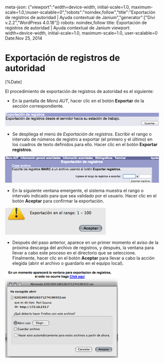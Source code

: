meta-json: {"viewport":"width=device-width, initial-scale=1.0, maximum-scale=1.0,\nuser-scalable=0","robots":"noindex,follow","title":"Exportación de registros de autoridad | Ayuda contextual de Janium","generator":["Divi v.2.2","WordPress 4.0.18"]}
robots: noindex,follow
title: Exportación de registros de autoridad | Ayuda contextual de Janium
viewport: width=device-width, initial-scale=1.0, maximum-scale=1.0, user-scalable=0
Date:Nov 25, 2014

# Exportación de registros de autoridad

[%Date]

El procedimiento de exportación de registros de autoridad es el
siguiente:

-   En la pantalla de *Menú AUT*, hacer clic en el botón **Exportar** de
    la sección correspondiente.

![](seccion_exportacion.png)

-   Se despliega el menú de *Exportación de registros*. Escribir el
    rango o intervalo de números de registro a exportar (el primero y el
    último) en los cuadros de texto definidos para ello. Hacer clic en
    el botón **Exportar registros**.

![Menú de exportación de registros](menu_exportacion.png)

-   En la siguiente ventana emergente, el sistema muestra el rango o
    intervalo indicado para que sea validado por el usuario. Hacer clic
    en el botón **Aceptar** para confirmar la exportación.

![Confirmación de exportación de registros](confirmacion_exportacion.png)

-   Después del paso anterior, aparece en un primer momento el aviso de
    la próxima descarga del archivo de registros, y después, la ventana
    para llevar a cabo este proceso en el directorio que se seleccione.
    Finalmente, hacer clic en el botón **Aceptar** para llevar a cabo la
    acción elegida (abrir el archivo o guardarlo en el equipo local).

![Pantalla para visualizar o guardar los registros exportados](guardado_registros_exportados.png)

